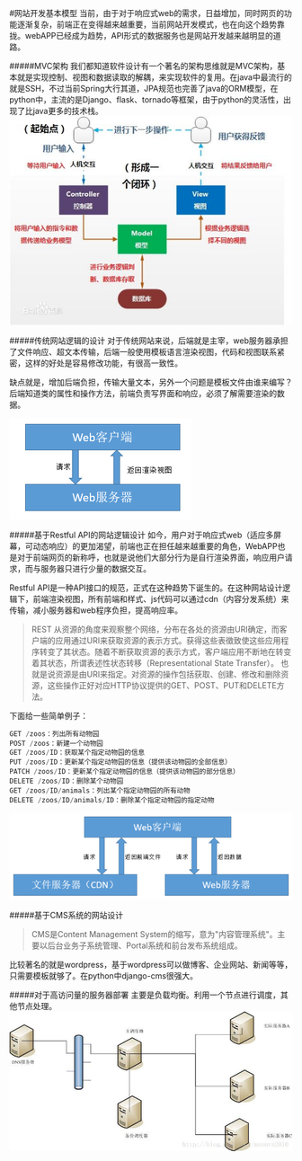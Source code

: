 #网站开发基本模型
当前，由于对于响应式web的需求，日益增加，同时网页的功能逐渐复杂，前端正在变得越来越重要，当前网站开发模式，也在向这个趋势靠拢。webAPP已经成为趋势，API形式的数据服务也是网站开发越来越明显的道路。

#####MVC架构
我们都知道软件设计有一个著名的架构思维就是MVC架构，基本就是实现控制、视图和数据读取的解耦，来实现软件的复用。在java中最流行的就是SSH，不过当前Spring大行其道，JPA规范也完善了java的ORM模型，在python中，主流的是Django、flask、tornado等框架，由于python的灵活性，出现了比java更多的技术栈。
![网站开发模型---mvc](./网站开发模型---mvc.jpg)

#####传统网站逻辑的设计
对于传统网站来说，后端就是主宰，web服务器承担了文件响应、超文本传输，后端一般使用模板语言渲染视图，代码和视图联系紧密，这样的好处是容易修改功能，有很高一致性。

缺点就是，增加后端负担，传输大量文本，另外一个问题是模板文件由谁来编写？后端知道类的属性和操作方法，前端负责写界面和响应，必须了解需要渲染的数据。

![网站开发模型---传统框架](./网站开发模型---传统框架.png)



#####基于Restful API的网站逻辑设计
如今，用户对于响应式web（适应多屏幕，可动态响应）的更加渴望，前端也正在担任越来越重要的角色，WebAPP也是对于前端网页的新称呼，也就是说他们大部分行为是自行渲染界面，响应用户请求，而与服务器只进行少量的数据交互。

Restful API是一种API接口的规范，正式在这种趋势下诞生的。在这种网站设计逻辑下，前端渲染视图，所有前端和样式、js代码可以通过cdn（内容分发系统）来传输，减小服务器和web程序负担，提高响应率。
>REST 从资源的角度来观察整个网络，分布在各处的资源由URI确定，而客户端的应用通过URI来获取资源的表示方式。获得这些表徵致使这些应用程序转变了其状态。随着不断获取资源的表示方式，客户端应用不断地在转变着其状态，所谓表述性状态转移（Representational State Transfer）。
也就是说资源是由URI来指定。对资源的操作包括获取、创建、修改和删除资源，这些操作正好对应HTTP协议提供的GET、POST、PUT和DELETE方法。

下面给一些简单例子：
```python
GET /zoos：列出所有动物园
POST /zoos：新建一个动物园
GET /zoos/ID：获取某个指定动物园的信息
PUT /zoos/ID：更新某个指定动物园的信息（提供该动物园的全部信息）
PATCH /zoos/ID：更新某个指定动物园的信息（提供该动物园的部分信息）
DELETE /zoos/ID：删除某个动物园
GET /zoos/ID/animals：列出某个指定动物园的所有动物
DELETE /zoos/ID/animals/ID：删除某个指定动物园的指定动物
```

![网站开发模型---基于API](./网站开发模型---基于API.png)


#####基于CMS系统的网站设计
>CMS是Content Management System的缩写，意为"内容管理系统"。主要以后台业务子系统管理、Portal系统和前台发布系统组成。

比较著名的就是wordpress，基于wordpress可以做博客、企业网站、新闻等等，只需要模板就够了。在python中django-cms很强大。

#####对于高访问量的服务器部署
主要是负载均衡。利用一个节点进行调度，其他节点处理。
![网站开发模型---服务器调度部书](./网站开发模型---服务器调度部书.jpg)